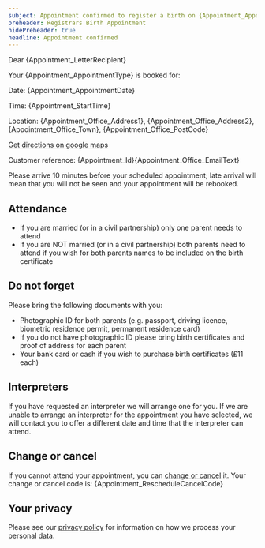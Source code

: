 ```yaml
---
subject: Appointment confirmed to register a birth on {Appointment_AppointmentDate} at {Appointment_StartTime}
preheader: Registrars Birth Appointment 
hidePreheader: true
headline: Appointment confirmed
---
```


Dear {Appointment_LetterRecipient}

Your {Appointment_AppointmentType} is booked for: 

Date: {Appointment_AppointmentDate}

Time: {Appointment_StartTime}

Location: {Appointment_Office_Address1}, {Appointment_Office_Address2}, {Appointment_Office_Town}, {Appointment_Office_PostCode}

<a href="{% raw %}{Appointment_Office_MapLink}{% endraw %}">Get directions on google maps</a>

Customer reference: {Appointment_Id}{Appointment_Office_EmailText}

Please arrive 10 minutes before your scheduled appointment; late arrival will mean that you will not be seen and your appointment will be rebooked.


## Attendance
  - If you are married (or in a civil partnership) only one parent needs to attend
  - If you are NOT married (or in a civil partnership) both parents need to attend if you wish for both parents names to be included on the birth certificate


## Do not forget
Please bring the following documents with you:

- Photographic ID for both parents (e.g. passport, driving licence, biometric residence permit, permanent residence card)
- If you do not have photographic ID please bring birth certificates and proof of address for each parent 
- Your bank card or cash if you wish to purchase birth certificates (£11 each)


## Interpreters
If you have requested an interpreter we will arrange one for you. If we are unable to arrange an interpreter for the appointment you have selected, we will contact you to offer a different date and time that the interpreter can attend. 


## Change or cancel
If you cannot attend your appointment, you can <a href="{% raw %}{Appointment_RescheduleCancelLink}{% endraw %}">change or cancel</a> it.
Your change or cancel code is: {Appointment_RescheduleCancelCode}


## Your privacy
Please see our [privacy policy](https://www.leeds.gov.uk/registrarsprivacy) for information on how we process your personal data.
